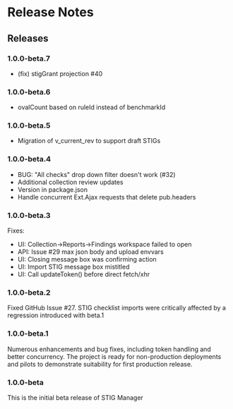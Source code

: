 # Release Notes

## Releases

### 1.0.0-beta.7
- (fix) stigGrant projection #40

### 1.0.0-beta.6
- ovalCount based on ruleId instead of benchmarkId

### 1.0.0-beta.5
- Migration of v_current_rev to support draft STIGs

### 1.0.0-beta.4
- BUG: "All checks" drop down filter doesn't work (#32)
- Additional collection review updates
- Version in package.json
- Handle concurrent Ext.Ajax requests that delete pub.headers

### 1.0.0-beta.3
Fixes:
- UI: Collection->Reports->Findings workspace failed to open
- API: Issue #29 max json body and upload envvars
- UI: Closing message box was confirming action
- UI: Import STIG message box mistitled
- UI: Call updateToken() before direct fetch/xhr

### 1.0.0-beta.2
Fixed GitHub Issue #27. STIG checklist imports were critically affected by a regression introduced with beta.1

### 1.0.0-beta.1
Numerous enhancements and bug fixes, including token handling and better concurrency. The project is ready for non-production deployments and pilots to demonstrate suitability for first production release.

### 1.0.0-beta
This is the initial beta release of STIG Manager



